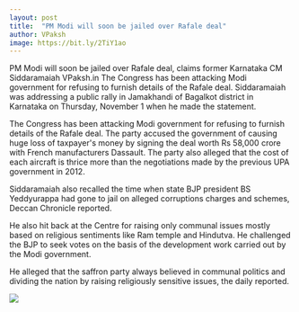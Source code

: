 ```yaml
---
layout: post
title:  "PM Modi will soon be jailed over Rafale deal"
author: VPaksh
image: https://bit.ly/2TiY1ao
---
```

PM Modi will soon be jailed over Rafale deal, claims former Karnataka CM Siddaramaiah
VPaksh.in
The Congress has been attacking Modi government for refusing to furnish details of the Rafale deal.
Siddaramaiah was addressing a public rally in Jamakhandi of Bagalkot district in Karnataka on Thursday, November 1 when he made the statement.


The Congress has been attacking Modi government for refusing to furnish details of the Rafale deal. The party accused the government of causing huge loss of taxpayer's money by signing the deal worth Rs 58,000 crore with French manufacturers Dassault. The party also alleged that the cost of each aircraft is thrice more than the negotiations made by the previous UPA government in 2012.

Siddaramaiah also recalled the time when state BJP president BS Yeddyurappa had gone to jail on alleged corruptions charges and schemes, Deccan Chronicle reported.

He also hit back at the Centre for raising only communal issues mostly based on religious sentiments like Ram temple and Hindutva. He challenged the BJP to seek votes on the basis of the development work carried out by the Modi government.

He alleged that the saffron party always believed in communal politics and dividing the nation by raising religiously sensitive issues, the daily reported.

<p><img src="https://bit.ly/2TalcDQ"/></p>